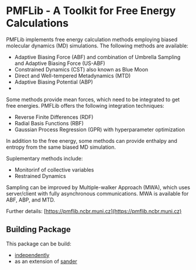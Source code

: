 # PMFLib - A Toolkit for Free Energy Calculations
PMFLib implements free energy calculation methods employing biased molecular dynamics (MD) simulations. The following methods are available:
* Adaptive Biasing Force (ABF) and combination of Umbrella Sampling and Adaptive Biasing Force (US-ABF)
* Constrained Dynamics (CST) also known as Blue Moon
* Direct and Well-tempered Metadynamics (MTD)
* Adaptive Biasing Potential (ABP)
*
Some methods provide mean forces, which need to be integrated to get free energies. PMFLib offers the following integration techniques:
* Reverse Finite Differences (RDF)
* Radial Basis Functions (RBF)
* Gaussian Process Regression (GPR) with hyperparameter optimization

In addition to the free energy, some methods can provide enthalpy and entropy from the same biased MD simulation.

Suplementary methods include:
* Monitorinf of collective variables
* Restrained Dynamics

Sampling can be improved by Multiple-walker Approach (MWA), which uses server/client with fully asynchronous communications.
MWA is available for ABF, ABP, and MTD.

Further details: [https://pmflib.ncbr.muni.cz](https://pmflib.ncbr.muni.cz)

## Building Package
This package can be build:
* [independently](https://github.com/kulhanek/pmflib-build)
* as an extension of [sander](https://github.com/kulhanek/sander-pmf-build)
